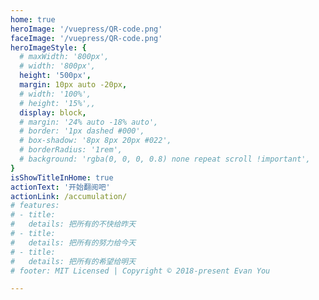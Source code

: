 ```yaml
---
home: true
heroImage: '/vuepress/QR-code.png'
faceImage: '/vuepress/QR-code.png'
heroImageStyle: {
  # maxWidth: '800px',
  # width: '800px',
  height: '500px',
  margin: 10px auto -20px,
  # width: '100%',
  # height: '15%',,
  display: block,
  # margin: '24% auto -18% auto',
  # border: '1px dashed #000',
  # box-shadow: '8px 8px 20px #022',
  # borderRadius: '1rem',
  # background: 'rgba(0, 0, 0, 0.8) none repeat scroll !important',
}
isShowTitleInHome: true
actionText: '开始翻阅吧'
actionLink: /accumulation/
# features:
# - title: 
#   details: 把所有的不快给昨天
# - title: 
#   details: 把所有的努力给今天
# - title: 
#   details: 把所有的希望给明天
# footer: MIT Licensed | Copyright © 2018-present Evan You

---
```


<CanvasNest color='62,175,124' zIndex='2'></CanvasNest>

<!-- <Clock/> -->

<!-- ::: tip 昨天今天明天

问一问，人的一生能有几天 <br/>
算一算，人的一生不过三天 <br/>

跑过去的是昨天 <br/>
奔过来的是明天 <br/>
正在走的是今天 <br/>

不要忘记昨天 <br/>
认真计划明天 <br/>
好好把握今天 <br/>

但愿到了明天 <br/>
今天已成昨天 <br/>
而你依然在我身边 <br/>

春梦无痕，秋夜缠绵 <br/>
如歌岁月，似水流年 <br/>

但愿到了明天 <br/>
今天已成昨天 <br/>
而我依然在你心间  

::: -->




<style>
.home .content__default:not(.custom) {
  max-width: 100% !important;
  margin: 0  !important;
  padding: 0 !important;
}
.home .hero h1 {
    display: none;
}
.home img {
   transform: scale(0.8,0.8) !important;
   transition: all 1s!important;
   animation:mymove 5s infinite;
  -webkit-animation:mymove 5s infinite; /*Safari and Chrome*/
}
.home img:hover {
   transform: scale(1)!important;
   transition:all 2s !important;
}

@keyframes mymove
{
    0% { 
      opacity: 1;
      -webkit-transform: scale(0.8);
      transform: scale(0.8); 
    }

    45%{
      opacity: 0.8;
      -webkit-transform: scale(1);
      transform: scale(1); 
    }
    
    100% { 
      opacity: 1;
      -webkit-transform: scale(0.8);
      transform: scale(0.8); 
    }
}

@-webkit-keyframes mymove /*Safari and Chrome*/
{
    0% { 
      opacity: 1;
      -webkit-transform: scale(0.8);
      transform: scale(0.8); 
    }

    45%{
      opacity: 0.8;
      -webkit-transform: scale(1);
      transform: scale(1); 
    }
    
    100% { 
      opacity: 1;
      -webkit-transform: scale(0.8);
      transform: scale(0.8); 
    }
}

/* 阻止描述冒泡 */
.home .hero .description{
    pointer-events: none;
    cursor: default;
    opacity: 0.6;
}
.home .feature p {
    color: #476582 !important;
}
.home .hero .description {
    color: #476582 !important;
}
.wrap {
    display: flex;
    justify-content: center;
    align-items: center;
    width: 100%;
    height: 200px;
    min-height: 10vh;
    background: transparent none repeat scroll!important;
    position: fixed;
    top: -120%;
    left: -1%;
}

@media screen and (max-width: 768px){
  .clock {
    margin-top: -35%
  }
}

@media screen and (max-width: 700px){
  .wrap {
    top:-107%;
    transform: scale(0.68,0.58);
  }
  .home img {    
    margin: 24% auto -6% auto !important;
  }
  .home .feature {
    width: 100%;
    text-align: center;
    color: rgb(71, 101, 130) !important;
    padding: 5px !important;
    margin: -12px;
    margin-left: 0px;
  }
  .clock {
    margin-top: 0%;
    background: rgba(0, 0, 0, 0) none repeat scroll !important;
    background-image: url() !important;
  }
}
.clock {
  transition: all 2s;
}
.wrap {
  transition: all 2s;
}
.clock:hover {
  transform: scale(0.55) !important;
  transition: all 2s;
}
.wrap:hover {
  transform: scale(1.15) !important;
  transition: all 2s;
}

</style>

